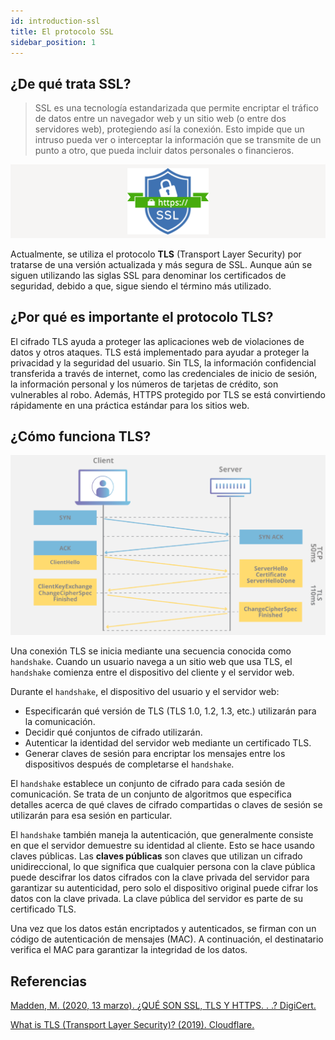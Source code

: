 ```yaml
---
id: introduction-ssl
title: El protocolo SSL
sidebar_position: 1
---
```


## ¿De qué trata SSL?

> SSL es una tecnología estandarizada que permite encriptar el tráfico de datos entre un navegador web y un sitio web (o entre dos servidores web), protegiendo así la conexión. Esto impide que un intruso pueda ver o interceptar la información que se transmite de un punto a otro, que pueda incluir datos personales o financieros.

![SSL](/img/web-security/ssl.png)

Actualmente, se utiliza el protocolo **TLS** (Transport Layer Security) por tratarse de una versión actualizada y más segura de SSL. Aunque aún se siguen utilizando las siglas SSL para denominar los certificados de seguridad, debido a que, sigue siendo el término más utilizado.

## ¿Por qué es importante el protocolo TLS?

El cifrado TLS ayuda a proteger las aplicaciones web de violaciones de datos y otros ataques. TLS está implementado para ayudar a proteger la privacidad y la seguridad del usuario. Sin TLS, la información confidencial transferida a través de internet, como las credenciales de inicio de sesión, la información personal y los números de tarjetas de crédito, son vulnerables al robo. Además, HTTPS protegido por TLS se está convirtiendo rápidamente en una práctica estándar para los sitios web.

## ¿Cómo funciona TLS?

![SSL](/img/web-security/tls_handshake.png)

Una conexión TLS se inicia mediante una secuencia conocida como `handshake`. Cuando un usuario navega a un sitio web que usa TLS, el `handshake` comienza entre el dispositivo del cliente y el servidor web.

Durante el `handshake`, el dispositivo del usuario y el servidor web:

- Especificarán qué versión de TLS (TLS 1.0, 1.2, 1.3, etc.) utilizarán para la comunicación.
- Decidir qué conjuntos de cifrado utilizarán.
- Autenticar la identidad del servidor web mediante un certificado TLS.
- Generar claves de sesión para encriptar los mensajes entre los dispositivos después de completarse el `handshake`.

El `handshake` establece un conjunto de cifrado para cada sesión de comunicación. Se trata de un conjunto de algoritmos que especifica detalles acerca de qué claves de cifrado compartidas o claves de sesión se utilizarán para esa sesión en particular.

El `handshake` también maneja la autenticación, que generalmente consiste en que el servidor demuestre su identidad al cliente. Esto se hace usando claves públicas. Las **claves públicas** son claves que utilizan un cifrado unidireccional, lo que significa que cualquier persona con la clave pública puede descifrar los datos cifrados con la clave privada del servidor para garantizar su autenticidad, pero solo el dispositivo original puede cifrar los datos con la clave privada. La clave pública del servidor es parte de su certificado TLS.

Una vez que los datos están encriptados y autenticados, se firman con un código de autenticación de mensajes (MAC). A continuación, el destinatario verifica el MAC para garantizar la integridad de los datos.

## Referencias

[Madden, M. (2020, 13 marzo). ¿QUÉ SON SSL, TLS Y HTTPS. . .? DigiCert.](https://www.digicert.com/es/what-is-ssl-tls-https/)

[What is TLS (Transport Layer Security)? (2019). Cloudflare.](https://www.cloudflare.com/learning/ssl/transport-layer-security-tls/)
